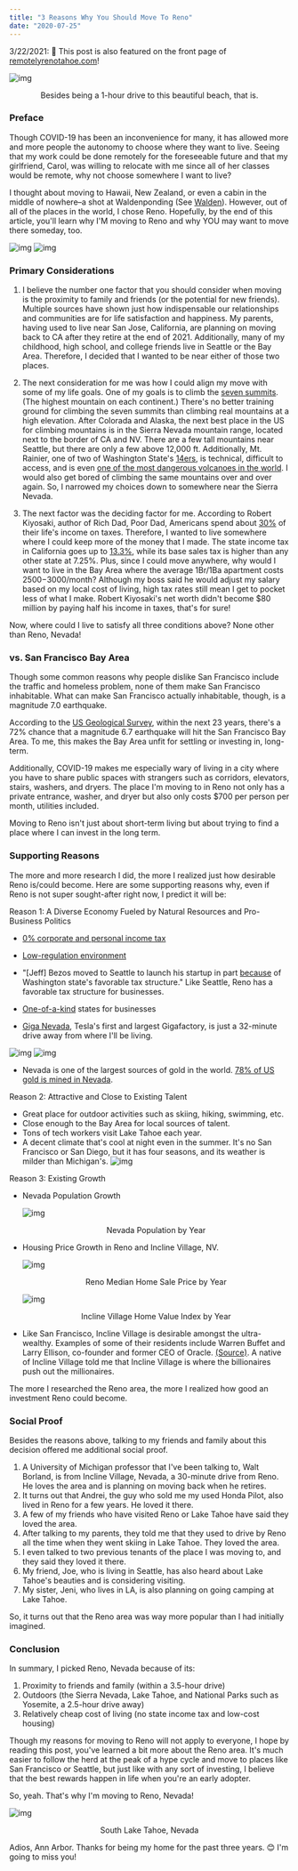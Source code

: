 ```yaml
---
title: "3 Reasons Why You Should Move To Reno"
date: "2020-07-25"
---
```


3/22/2021: 👀 This post is also featured on the front page of [remotelyrenotahoe.com](https://remotelyrenotahoe.com)!

![img](/posts/reno-beach.jpg)

<center> Besides being a 1-hour drive to this beautiful beach, that is. </center>

### Preface

Though COVID-19 has been an inconvenience for many, it has allowed more and more people the autonomy to choose where they want to live. Seeing that my work could be done remotely for the foreseeable future and that my girlfriend, Carol, was willing to relocate with me since all of her classes would be remote, why not choose somewhere I want to live?

I thought about moving to Hawaii, New Zealand, or even a cabin in the middle of nowhere–a shot at Waldenponding (See [Walden](https://en.wikipedia.org/wiki/Walden)). However, out of all of the places in the world, I chose Reno. Hopefully, by the end of this article, you'll learn why I'M moving to Reno and why YOU may want to move there someday, too.

![img](/posts/reno-map-1.png)
![img](/posts/reno-map-2.png)

### Primary Considerations

1. I believe the number one factor that you should consider when moving is the proximity to family and friends (or the potential for new friends). Multiple sources have shown just how indispensable our relationships and communities are for life satisfaction and happiness. My parents, having used to live near San Jose, California, are planning on moving back to CA after they retire at the end of 2021. Additionally, many of my childhood, high school, and college friends live in Seattle or the Bay Area. Therefore, I decided that I wanted to be near either of those two places.

2. The next consideration for me was how I could align my move with some of my life goals. One of my goals is to climb the [seven summits](https://en.wikipedia.org/wiki/Seven_Summits). (The highest mountain on each continent.) There's no better training ground for climbing the seven summits than climbing real mountains at a high elevation. After Colorada and Alaska, the next best place in the US for climbing mountains is in the Sierra Nevada mountain range, located next to the border of CA and NV. There are a few tall mountains near Seattle, but there are only a few above 12,000 ft. Additionally, Mt. Rainier, one of two of Washington State's [14ers](https://en.wikipedia.org/wiki/Fourteener), is technical, difficult to access, and is even [one of the most dangerous volcanoes in the world](https://en.wikipedia.org/wiki/Mount_Rainier#cite_note-8). I would also get bored of climbing the same mountains over and over again. So, I narrowed my choices down to somewhere near the Sierra Nevada.

3. The next factor was the deciding factor for me. According to Robert Kiyosaki, author of Rich Dad, Poor Dad, Americans spend about [30%](https://www.richdad.com/taxes-are-your-largest-single-expense) of their life's income on taxes. Therefore, I wanted to live somewhere where I could keep more of the money that I made. The state income tax in California goes up to [13.3%](https://smartasset.com/taxes/california-tax-calculator#:~:text=gallon%20of%20diesel-,California%20has%20among%20the%20highest%20taxes%20in%20the%20nation.,tax%20rate%20in%20the%20country.), while its base sales tax is higher than any other state at 7.25%. Plus, since I could move anywhere, why would I want to live in the Bay Area where the average 1Br/1Ba apartment costs $2500-$3000/month? Although my boss said he would adjust my salary based on my local cost of living, high tax rates still mean I get to pocket less of what I make. Robert Kiyosaki's net worth didn't become $80 million by paying half his income in taxes, that's for sure!

Now, where could I live to satisfy all three conditions above? None other than Reno, Nevada!

### vs. San Francisco Bay Area

Though some common reasons why people dislike San Francisco include the traffic and homeless problem, none of them make San Francisco inhabitable. What can make San Francisco actually inhabitable, though, is a magnitude 7.0 earthquake.

According to the [US Geological Survey](https://pubs.usgs.gov/fs/2016/3020/fs20163020.pdf), within the next 23 years, there's a 72% chance that a magnitude 6.7 earthquake will hit the San Francisco Bay Area. To me, this makes the Bay Area unfit for settling or investing in, long-term.

Additionally, COVID-19 makes me especially wary of living in a city where you have to share public spaces with strangers such as corridors, elevators, stairs, washers, and dryers. The place I'm moving to in Reno not only has a private entrance, washer, and dryer but also only costs $700 per person per month, utilities included.

Moving to Reno isn't just about short-term living but about trying to find a place where I can invest in the long term.

### Supporting Reasons

The more and more research I did, the more I realized just how desirable Reno is/could become. Here are some supporting reasons why, even if Reno is not super sought-after right now, I predict it will be:

Reason 1: A Diverse Economy Fueled by Natural Resources and Pro-Business Politics

- [0% corporate and personal income tax](https://en.wikipedia.org/wiki/Nevada_corporation)
- [Low-regulation environment](https://www.diversifynevada.com/why-nevada/nevada-advantage/#:~:text=Nevada%20is%20a%20one%2Dof,environment%20for%20business%20and%20industry.&text=No%20inheritance%20or%20gift%20tax,regulatory%2C%20licensing%20and%20annual%20fees.)
- "[Jeff] Bezos moved to Seattle to launch his startup in part [because](https://www.heraldnet.com/business/seattle-likes-bill-gates-but-jeff-bezos-not-so-much/) of Washington state's favorable tax structure."
  Like Seattle, Reno has a favorable tax structure for businesses.
- [One-of-a-kind](https://www.inc.com/ilya-pozin/this-is-why-nevada-is-the-best-place-for-you-to-start-a-business.html#:~:text=Nevada%20is%20a%20great%20place,be%20residents%20of%20the%20state.) states for businesses

- [Giga Nevada](https://en.wikipedia.org/wiki/Giga_Nevada), Tesla's first and largest Gigafactory, is just a 32-minute drive away from where I'll be living.

![img](/posts/giga-nevada-location.jpg)
![img](/posts/gigafactory.jpg)

- Nevada is one of the largest sources of gold in the world. [78% of US gold is mined in Nevada](https://en.wikipedia.org/wiki/Gold_mining_in_Nevada).

Reason 2: Attractive and Close to Existing Talent

- Great place for outdoor activities such as skiing, hiking, swimming, etc.
- Close enough to the Bay Area for local sources of talent.
- Tons of tech workers visit Lake Tahoe each year.
- A decent climate that's cool at night even in the summer. It's no San Francisco or San Diego, but it has four seasons, and its weather is milder than Michigan's.
![img](/posts/reno-weather.png)

Reason 3: Existing Growth

- Nevada Population Growth

  ![img](/posts/nv-pop-growth.png)
  <center> Nevada Population by Year </center>

- Housing Price Growth in Reno and Incline Village, NV.

  ![img](/posts/reno-housing-prices.png)
  <center> Reno Median Home Sale Price by Year </center>

  ![img](/posts/incline-house-prices.png)
  <center> Incline Village Home Value Index by Year </center>

* Like San Francisco, Incline Village is desirable amongst the ultra-wealthy. Examples of some of their residents include Warren Buffet and Larry Ellison, co-founder and former CEO of Oracle. [(Source)](https://en.wikipedia.org/wiki/Incline_Village,_Nevada). A native of Incline Village told me that Incline Village is where the billionaires push out the millionaires.

The more I researched the Reno area, the more I realized how good an investment Reno could become.

### Social Proof

Besides the reasons above, talking to my friends and family about this decision offered me additional social proof.

1. A University of Michigan professor that I've been talking to, Walt Borland, is from Incline Village, Nevada, a 30-minute drive from Reno. He loves the area and is planning on moving back when he retires.
2. It turns out that Andrei, the guy who sold me my used Honda Pilot, also lived in Reno for a few years. He loved it there.
3. A few of my friends who have visited Reno or Lake Tahoe have said they loved the area.
4. After talking to my parents, they told me that they used to drive by Reno all the time when they went skiing in Lake Tahoe. They loved the area.
5. I even talked to two previous tenants of the place I was moving to, and they said they loved it there.
6. My friend, Joe, who is living in Seattle, has also heard about Lake Tahoe's beauties and is considering visiting.
7. My sister, Jeni, who lives in LA, is also planning on going camping at Lake Tahoe.

So, it turns out that the Reno area was way more popular than I had initially imagined.

### Conclusion

In summary, I picked Reno, Nevada because of its:

1. Proximity to friends and family (within a 3.5-hour drive)
2. Outdoors (the Sierra Nevada, Lake Tahoe, and National Parks such as Yosemite, a 2.5-hour drive away)
3. Relatively cheap cost of living (no state income tax and low-cost housing)

Though my reasons for moving to Reno will not apply to everyone, I hope by reading this post, you've learned a bit more about the Reno area. It's much easier to follow the herd at the peak of a hype cycle and move to places like San Francisco or Seattle, but just like with any sort of investing, I believe that the best rewards happen in life when you're an early adopter.

So, yeah. That's why I'm moving to Reno, Nevada!

![img](/posts/south-lake-tahoe.jpg)
<center> South Lake Tahoe, Nevada </center>

Adios, Ann Arbor. Thanks for being my home for the past three years. 😊 I'm going to miss you!

